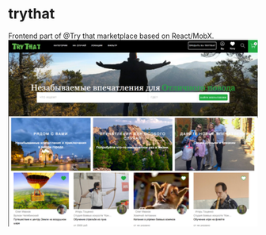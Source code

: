 # trythat
Frontend part of @Try that marketplace based on React/MobX.<br/>
<img src="screen.png" />
